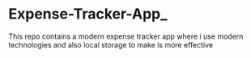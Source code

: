 # Expense-Tracker-App_
 This repo contains a modern expense tracker app where i use modern technologies and also local storage to make is more effective
